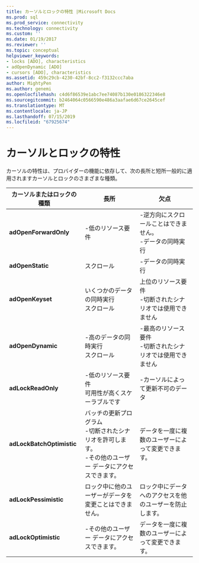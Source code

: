 ```yaml
---
title: カーソルとロックの特性 |Microsoft Docs
ms.prod: sql
ms.prod_service: connectivity
ms.technology: connectivity
ms.custom: ''
ms.date: 01/19/2017
ms.reviewer: ''
ms.topic: conceptual
helpviewer_keywords:
- locks [ADO], characteristics
- adOpenDynamic [ADO]
- cursors [ADO], characteristics
ms.assetid: 459c29cb-4230-42bf-8cc2-f3132ccc7aba
author: MightyPen
ms.author: genemi
ms.openlocfilehash: c4d6f86539e1abc7ee74087b130e0186322346e8
ms.sourcegitcommit: b2464064c0566590e486a3aafae6d67ce2645cef
ms.translationtype: MT
ms.contentlocale: ja-JP
ms.lasthandoff: 07/15/2019
ms.locfileid: "67925674"
---
```

# <a name="cursor-and-lock-characteristics"></a>カーソルとロックの特性
カーソルの特性は、プロバイダーの機能に依存して、次の長所と短所一般的に適用されますカーソルとロックのさまざまな種類。  
  
|カーソルまたはロックの種類|長所|欠点|  
|-------------------------|----------------|-------------------|  
|**adOpenForwardOnly**|-低のリソース要件|-逆方向にスクロールことはできません。<br />-データの同時実行|  
|**adOpenStatic**|スクロール|-データの同時実行|  
|**adOpenKeyset**|いくつかのデータの同時実行<br />スクロール|上位のリソース要件<br />-切断されたシナリオでは使用できません|  
|**adOpenDynamic**|-高のデータの同時実行<br />スクロール|-最高のリソース要件<br />-切断されたシナリオでは使用できません|  
|**adLockReadOnly**|-低のリソース要件<br />可用性が高くスケーラブルです|-カーソルによって更新不可のデータ|  
|**adLockBatchOptimistic**|バッチの更新プログラム<br />-切断されたシナリオを許可します。<br />-その他のユーザー データにアクセスできます。|データを一度に複数のユーザーによって変更できます。|  
|**adLockPessimistic**|ロック中に他のユーザーがデータを変更ことはできません。|ロック中にデータへのアクセスを他のユーザーを防止します。|  
|**adLockOptimistic**|-その他のユーザー データにアクセスできます。|データを一度に複数のユーザーによって変更できます。|
